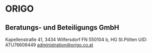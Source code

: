 # ORIGO
## Beratungs- und Beteiligungs GmbH

Kapellenstraße 41, 3434 Wilfersdorf
FN 550104 b, HG St.Pölten
UID: ATU76609449
administration@origo.co.at
